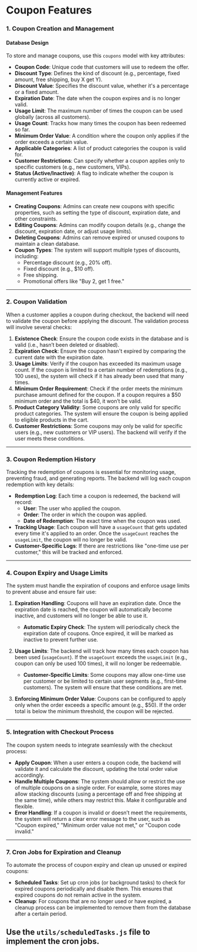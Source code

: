 # Coupon Features
### **1. Coupon Creation and Management**

#### **Database Design**
To store and manage coupons, use this `coupons` model with key attributes:
- **Coupon Code**: Unique code that customers will use to redeem the offer.
- **Discount Type**: Defines the kind of discount (e.g., percentage, fixed amount, free shipping, buy X get Y).
- **Discount Value**: Specifies the discount value, whether it's a percentage or a fixed amount.
- **Expiration Date**: The date when the coupon expires and is no longer valid.
- **Usage Limit**: The maximum number of times the coupon can be used globally (across all customers).
- **Usage Count**: Tracks how many times the coupon has been redeemed so far.
- **Minimum Order Value**: A condition where the coupon only applies if the order exceeds a certain value.
- **Applicable Categories**: A list of product categories the coupon is valid for.
- **Customer Restrictions**: Can specify whether a coupon applies only to specific customers (e.g., new customers, VIPs).
- **Status (Active/Inactive)**: A flag to indicate whether the coupon is currently active or expired.

#### **Management Features**
- **Creating Coupons**: Admins can create new coupons with specific properties, such as setting the type of discount, expiration date, and other constraints.
- **Editing Coupons**: Admins can modify coupon details (e.g., change the discount, expiration date, or adjust usage limits).
- **Deleting Coupons**: Admins can remove expired or unused coupons to maintain a clean database.
- **Coupon Types**: The system will support multiple types of discounts, including:
  - Percentage discount (e.g., 20% off).
  - Fixed discount (e.g., $10 off).
  - Free shipping.
  - Promotional offers like "Buy 2, get 1 free."

---

### **2. Coupon Validation**

When a customer applies a coupon during checkout, the backend will need to validate the coupon before applying the discount. The validation process will involve several checks:

1. **Existence Check**: Ensure the coupon code exists in the database and is valid (i.e., hasn’t been deleted or disabled).
2. **Expiration Check**: Ensure the coupon hasn't expired by comparing the current date with the expiration date.
3. **Usage Limits**: Verify if the coupon has exceeded its maximum usage count. If the coupon is limited to a certain number of redemptions (e.g., 100 uses), the system will check if it has already been used that many times.
4. **Minimum Order Requirement**: Check if the order meets the minimum purchase amount defined for the coupon. If a coupon requires a $50 minimum order and the total is $40, it won’t be valid.
5. **Product Category Validity**: Some coupons are only valid for specific product categories. The system will ensure the coupon is being applied to eligible products in the cart.
6. **Customer Restrictions**: Some coupons may only be valid for specific users (e.g., new customers or VIP users). The backend will verify if the user meets these conditions.

---

### **3. Coupon Redemption History**

Tracking the redemption of coupons is essential for monitoring usage, preventing fraud, and generating reports. The backend will log each coupon redemption with key details:

- **Redemption Log**: Each time a coupon is redeemed, the backend will record:
  - **User**: The user who applied the coupon.
  - **Order**: The order in which the coupon was applied.
  - **Date of Redemption**: The exact time when the coupon was used.
- **Tracking Usage**: Each coupon will have a `usageCount` that gets updated every time it's applied to an order. Once the `usageCount` reaches the `usageLimit`, the coupon will no longer be valid.
- **Customer-Specific Logs**: If there are restrictions like "one-time use per customer," this will be tracked and enforced.

---

### **4. Coupon Expiry and Usage Limits**

The system must handle the expiration of coupons and enforce usage limits to prevent abuse and ensure fair use:

1. **Expiration Handling**: Coupons will have an expiration date. Once the expiration date is reached, the coupon will automatically become inactive, and customers will no longer be able to use it.
   - **Automatic Expiry Check**: The system will periodically check the expiration date of coupons. Once expired, it will be marked as inactive to prevent further use.
   
2. **Usage Limits**: The backend will track how many times each coupon has been used (`usageCount`). If the `usageCount` exceeds the `usageLimit` (e.g., coupon can only be used 100 times), it will no longer be redeemable.
   - **Customer-Specific Limits**: Some coupons may allow one-time use per customer or be limited to certain user segments (e.g., first-time customers). The system will ensure that these conditions are met.

3. **Enforcing Minimum Order Value**: Coupons can be configured to apply only when the order exceeds a specific amount (e.g., $50). If the order total is below the minimum threshold, the coupon will be rejected.

---

### **5. Integration with Checkout Process**

The coupon system needs to integrate seamlessly with the checkout process:
- **Apply Coupon**: When a user enters a coupon code, the backend will validate it and calculate the discount, updating the total order value accordingly.
- **Handle Multiple Coupons**: The system should allow or restrict the use of multiple coupons on a single order. For example, some stores may allow stacking discounts (using a percentage off and free shipping at the same time), while others may restrict this. Make it configurable and flexible.
- **Error Handling**: If a coupon is invalid or doesn’t meet the requirements, the system will return a clear error message to the user, such as "Coupon expired," "Minimum order value not met," or "Coupon code invalid."

---

### **7. Cron Jobs for Expiration and Cleanup**

To automate the process of coupon expiry and clean up unused or expired coupons:
- **Scheduled Tasks**: Set up cron jobs (or background tasks) to check for expired coupons periodically and disable them. This ensures that expired coupons do not remain active in the system.
- **Cleanup**: For coupons that are no longer used or have expired, a cleanup process can be implemented to remove them from the database after a certain period.

Use the `utils/scheduledTasks.js` file to implement the cron jobs.
---